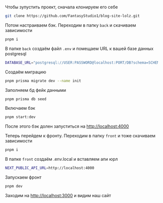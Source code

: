 Чтобы зупустить проект, сначала клонируем его себе

```bash
git clone https://github.com/FantasyStudio1/blog-site-lolz.git
```

Потом настраиваем бэк. Переходим в папку `back` и скачиваем зависимости
```bash
pnpm i
```
В папке `back` создаём файл `.env` и помещаем URL к вашей базе данных postgresql

```bash
DATABASE_URL="postgresql://USER:PASSWORD@localhost:PORT/DB?schema=SCHEMA"
```
Создаём миграцию

```bash
pnpm prisma migrate dev --name init
```
Заполняем бд фейк данными

```bash
pnpm prisma db seed
```
Включаем бэк

```bash
pnpm start:dev
```
После этого бэк долен запуститься на [http://localhost:4000](http://localhost:4000)

Теперь перейдем к фронту. Переходим в папку `front` и тоже скачиваем зависимости

```bash
pnpm i
```
В папке `front` создаём .env.local и вставляем апи юрл

```bash
NEXT_PUBLIC_API_URL=http://localhost:4000
```
Запускаем фронт

```bash
pnpm dev
```
Заходим на [http://localhost:3000](http://localhost:3000) и видим наш сайт
